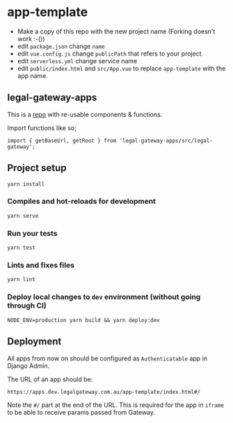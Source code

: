# app-template

* Make a copy of this repo with the new project name (Forking doesn't work :-())
* edit `package.json` change `name`
* edit `vue.config.js` change `publicPath` that refers to your project
* edit `serverless.yml` change service name
* edit  `public/index.html` and `src/App.vue` to replace `app-template` with the app name


## legal-gateway-apps

This is a [repo](github.com:Plexlogic/legal-gateway-apps.git) with re-usable components & functions.

Import functions like so;

```
import { getBaseUrl, getRoot } from 'legal-gateway-apps/src/legal-gateway';
```

## Project setup
```
yarn install
```

### Compiles and hot-reloads for development
```
yarn serve
```

### Run your tests
```
yarn test
```

### Lints and fixes files
```
yarn lint
```

### Deploy local changes to `dev` environment (without going through CI)
```
NODE_ENV=production yarn build && yarn deploy:dev
```

## Deployment
All apps from now on should be configured as `Authenticatable` app in Django Admin.

The URL of an app should be:

```
https://apps.dev.legalgateway.com.au/app-template/index.html#/
```

Note the `#/` part at the end of the URL. This is required for the app in `iframe`
to be able to receive params passed from Gateway.
